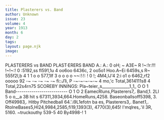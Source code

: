 ```yaml
---
title: Plasterers vs. Band
author: Unknown
issue: 23
volume: 4
year: 1913
month: 6
day: 2
tags:
layout: page.njk
image:
---
```

PLASTERERS vs BAND   PLAST·ERERS BAND   A.:   A.:   0   oH; ~ A3E~   R !~:!r:!!! !~!~:! 0   :5192,ss   fl591,1u 4 oo6oo 6436c, 2 oo5o1   Hoo.A~Ei 6459s,s   R~   555f2l,b 4 1 1 o o 577,1lf 3 o o o o   ~~:!:!: ! 0 !;   4M4,IJ'4 2:i o1 o 6462,rf2 ooooo   92   -~ -~ -~ -~ -~ fi::J1i, P -~-~-~-~-~   4   mo,'c   Total,3614111s8 4 Total,22s4rn75   SCOREBY INNINGS: Pla~teier_s______________1_1_ O O 1 Band-------------------------- O 1 O 2   EamecRluns,Plasterers7,. Band,1.   2LI 5 o o__a   3B hit s 67311,3934,664.HomeRuns,4258.   Baseonballsoff5398, 3. Off49983,. Hitby Pitchedball 64.'.i9L1efotn ba es, Plasterers3,. Banet1,. RtolneBases5,Hl24,9984,2585,fi19,1393(3), 4770(3),645! l'mqlres,.'il 3R, 5160.   ~truckouthy 539-5 40 By4998-! 1   




